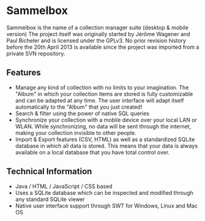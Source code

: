 Sammelbox
=================

Sammelbox is the name of a collection manager suite (desktop & mobile version)
The project itself was originally started by Jérôme Wagener and Paul Bicheler and is licensed under the GPLv3. No prior revision history before the 20th April 2013 is available since the project was imported from a private SVN repository. 

## Features

- Manage any kind of collection with no limits to your imagination. The "Album" in 
  which your collection items are stored is fully customizable and can be adapted at
  any time. The user interface will adapt itself automatically to the "Album" that you just created!
- Search & filter using the power of native SQL queries
- Synchronize your collection with a mobile device over your local LAN or WLAN. While synchronizing,
  no data will be sent through the internet, making your collection invisible to other people.
- Import & Export features (CSV, HTML) as well as a standardized SQLite database in which all data is stored.
  This means that your data is always available on a local database that you have total control over.

## Technical Information

- Java / HTML / JavaScript / CSS based
- Uses a SQLite database which can be inspected and modified through any standard SQLite viewer 
- Native user interface support through SWT for Windows, Linux and Mac OS
